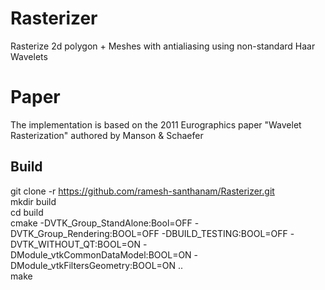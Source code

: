 # Rasterizer
Rasterize 2d polygon + Meshes with antialiasing using non-standard Haar Wavelets
# Paper
The implementation is based on the 2011 Eurographics paper "Wavelet Rasterization"  authored by Manson & Schaefer 
## Build
git clone  -r https://github.com/ramesh-santhanam/Rasterizer.git  
mkdir build  
cd build  
cmake -DVTK_Group_StandAlone:Bool=OFF -DVTK_Group_Rendering:BOOL=OFF -DBUILD_TESTING:BOOL=OFF -DVTK_WITHOUT_QT:BOOL=ON -DModule_vtkCommonDataModel:BOOL=ON -DModule_vtkFiltersGeometry:BOOL=ON  ..  
make 
